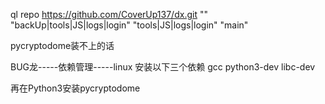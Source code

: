 ql repo https://github.com/CoverUp137/dx.git "" "backUp|tools|JS|logs|login"  "tools|JS|logs|login" "main"







pycryptodome装不上的话 

BUG龙-----依赖管理-----linux 安装以下三个依赖  gcc  python3-dev  libc-dev

再在Python3安装pycryptodome
